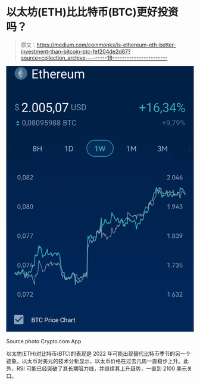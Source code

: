 # 以太坊(ETH)比比特币(BTC)更好投资吗？

> 原文：<https://medium.com/coinmonks/is-ethereum-eth-better-investment-than-bitcoin-btc-fef204de2d67?source=collection_archive---------18----------------------->

![](img/b06128604a163f3339f97de88d12646f.png)

Source photo Crypto.com App

以太坊(ETH)对比特币(BTC)的表现是 2022 年可能出现替代比特币季节的另一个迹象。以太币对美元的技术分析显示，以太币价格在过去几周一直稳步上升。此外，RSI 可能已经突破了其长期阻力线，并继续其上升趋势，一直到 2100 美元关口。